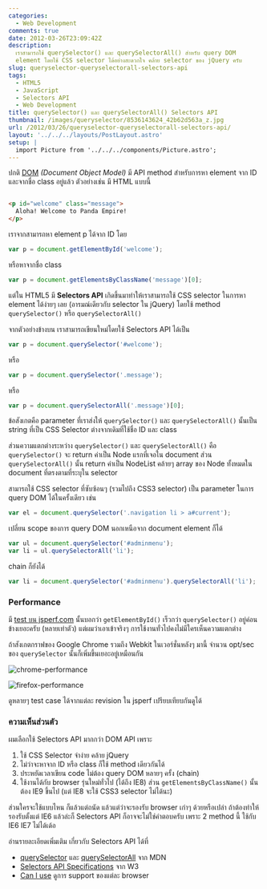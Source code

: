 ```yaml
---
categories:
  - Web Development
comments: true
date: 2012-03-26T23:09:42Z
description:
  เราสามารถใช้ querySelector() และ querySelectorAll() สำหรับ query DOM
  element โดยใช้ CSS selector ได้อย่างสะดวกใจ คล้าย selector ของ jQuery ครับ
slug: queryselector-queryselectorall-selectors-api
tags:
  - HTML5
  - JavaScript
  - Selectors API
  - Web Development
title: querySelector() และ querySelectorAll() Selectors API
thumbnail: /images/queryselector/8536143624_42b62d563a_z.jpg
url: /2012/03/26/queryselector-queryselectorall-selectors-api/
layout: '../../../layouts/PostLayout.astro'
setup: |
  import Picture from '../../../components/Picture.astro';
---
```


ปกติ [DOM](https://www.w3.org/DOM/) _(Document Object Model)_ มี API method สำหรับการหา element จาก ID และจากชื่อ class อยู่แล้ว ตัวอย่างเช่น มี HTML แบบนี้

```html

<p id="welcome" class="message">
  Aloha! Welcome to Panda Empire!
</p>
```

เราจากสามารถหา element p ได้จาก ID โดย

```js
var p = document.getElementById('welcome');
```

หรือหาจากชื่อ class

```js
var p = document.getElementsByClassName('message')[0];
```

แต่ใน HTML5 มี **Selectors API** เกิดขึ้นมาทำให้เราสามารถใช้ CSS selector ในการหา element ได้ง่ายๆ เลย (อารมณ์เดียวกับ selector ใน jQuery) โดยใช้ method `querySelector()` หรือ `querySelectorAll()`

จากตัวอย่างข้างบน เราสามารถเขียนใหม่โดยใช้ Selectors API ได้เป็น

```js
var p = document.querySelector('#welcome');
```

หรือ

```js
var p = document.querySelector('.message');
```

หรือ

```js
var p = document.querySelectorAll('.message')[0];
```

ข้อสังเกตคือ parameter ที่เราส่งให้ `querySelector()` และ `querySelectorAll()` นั้นเป็น string ที่เป็น CSS Selector ต่างจากเดิมที่ใช้ชื่อ ID และ class

ส่วนความแตกต่างระหว่าง `querySelector()` และ `querySelectorAll()` คือ `querySelector()` จะ return ค่าเป็น Node แรกที่เจอใน document ส่วน `querySelectorAll()` นั้น return ค่าเป็น NodeList คล้ายๆ array ของ Node ทั้งหมดใน document ที่ตรงตามที่ระบุใน selector

สามารถใช้ CSS selector ที่ซับซ้อนๆ (รวมไปถึง CSS3 selector) เป็น parameter ในการ query DOM ได้ในครั้งเดียว เช่น

```js
var el = document.querySelector('.navigation li > a#current');
```

เปลี่ยน scope ของการ query DOM นอกเหนือจาก document element ก็ได้

```js
var ul = document.querySelector('#adminmenu');
var li = ul.querySelectorAll('li');
```

chain ก็ยังได้

```js
var li = document.querySelector('#adminmenu').querySelectorAll('li');
```

### Performance

มี [test บน jsperf.com](https://jsperf.com/getelementbyid-vs-queryselector) นั้นบอกว่า `getElementById()` เร็วกว่า `querySelector()` อยู่ค่อนข้างเยอะครับ (หลายเท่าตัว) แต่ผมว่าเอาเข้าจริงๆ การใช้งานทั่วไปคงไม่มีใครเห็นความแตกต่าง

ถ้าสังเกตกราฟของ Google Chrome รวมถึง Webkit ในเวอร์ชั่นหลังๆ มานี้ จำนวน opt/sec ของ `querySelector` นั้นก็เพิ่มขึ้นเยอะอยู่เหมือนกัน

![chrome-performance](/images/queryselector/8536143624_42b62d563a_z.jpg)

![firefox-performance](/images/queryselector/8535036869_57d8d41523_z.jpg)

ดูหลายๆ test case ได้จากแต่ละ revision ใน jsperf เปรียบเทียบกันดูได้

### ความเห็นส่วนตัว

ผมเลือกใช้ Selectors API มากกว่า DOM API เพราะ

1. ใช้ CSS Selector จำง่าย คล้าย jQuery
2. ไม่ว่าจะหาจาก ID หรือ class ก็ใช้ method เดียวกันได้
3. ประหยัดเวลาเขียน code ไม่ต้อง query DOM หลายๆ ครั้ง (chain)
4. ใช้งานได้กับ browser รุ่นใหม่ทั่วไป (ได้ถึง IE8) ส่วน `getElementsByClassName()` นั้นต้อง IE9 ขึ้นไป (แต่ IE8 จะใช้ CSS3 selector ไม่ได้นะ)

ส่วนใครจะใช้แบบไหน ก็แล้วแต่ถนัด แล้วแต่ว่าจะรองรับ browser เก่าๆ ด้วยหรือเปล่า ถ้าต้องทำให้รองรับตั้งแต่ IE6 แล้วล่ะก็ Selectors API ก็อาจจะไม่ใช่คำตอบครับ เพราะ 2 method นี้ ใช้กับ IE6 IE7 ไม่ได้เด้อ

อ่านรายละเอียดเพิ่มเติม เกี่ยวกับ Selectors API ได้ที่

- [querySelector](https://developer.mozilla.org/En/DOM/Document.querySelector) และ [querySelectorAll](https://developer.mozilla.org/en/DOM/document.querySelectorAll) จาก MDN
- [Selectors API Specifications](https://www.w3.org/TR/selectors-api/) จาก W3
- [Can I use](https://caniuse.com/#search=querySelector) ดูการ support ของแต่ละ browser
